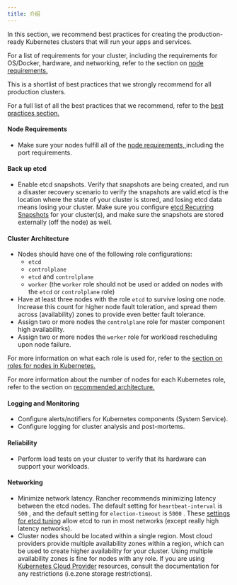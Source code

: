 ```yaml
---
title: 介绍
---
```


In this section, we recommend best practices for creating the production-ready Kubernetes clusters that will run your apps and services.

For a list of requirements for your cluster, including the requirements for OS/Docker, hardware, and networking, refer to the section on [node requirements.](/docs/cluster-provisioning/node-requirements)

This is a shortlist of best practices that we strongly recommend for all production clusters.

For a full list of all the best practices that we recommend, refer to the [best practices section.](/docs/best-practices)

#### Node Requirements

* Make sure your nodes fulfill all of the [node requirements, ](/docs/cluster-provisioning/node-requirements/) including the port requirements.

#### Back up etcd

* Enable etcd snapshots. Verify that snapshots are being created, and run a disaster recovery scenario to verify the snapshots are valid.etcd is the location where the state of your cluster is stored, and losing etcd data means losing your cluster. Make sure you configure [etcd Recurring Snapshots](/docs/backups/backups/ha-backups/#option-a-recurring-snapshots) for your cluster(s), and make sure the snapshots are stored externally (off the node) as well.

#### Cluster Architecture

* Nodes should have one of the following role configurations:
  + `etcd` 
  + `controlplane` 
  + `etcd` and `controlplane` 
  + `worker` (the `worker` role should not be used or added on nodes with the `etcd` or `controlplane` role)
* Have at least three nodes with the role `etcd` to survive losing one node. Increase this count for higher node fault toleration, and spread them across (availability) zones to provide even better fault tolerance.
* Assign two or more nodes the `controlplane` role for master component high availability.
* Assign two or more nodes the `worker` role for workload rescheduling upon node failure.

For more information on what each role is used for, refer to the [section on roles for nodes in Kubernetes.](/docs/cluster-provisioning/production/nodes-and-roles)

For more information about the
number of nodes for each Kubernetes role, refer to the section on [recommended architecture.](/docs/overview/architecture-recommendations/)

#### Logging and Monitoring

* Configure alerts/notifiers for Kubernetes components (System Service).
* Configure logging for cluster analysis and post-mortems.

#### Reliability

* Perform load tests on your cluster to verify that its hardware can support your workloads.

#### Networking

* Minimize network latency. Rancher recommends minimizing latency between the etcd nodes. The default setting for `heartbeat-interval` is `500` , and the default setting for `election-timeout` is `5000` . These [settings for etcd tuning](https://coreos.com/etcd/docs/latest/tuning.html) allow etcd to run in most networks (except really high latency networks).
* Cluster nodes should be located within a single region. Most cloud providers provide multiple availability zones within a region, which can be used to create higher availability for your cluster. Using multiple availability zones is fine for nodes with any role. If you are using [Kubernetes Cloud Provider](/docs/cluster-provisioning/rke-clusters/options/cloud-providers/) resources, consult the documentation for any restrictions (i.e.zone storage restrictions).

